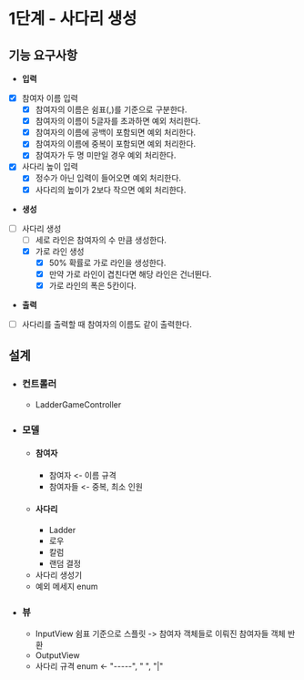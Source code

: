 # 1단계 - 사다리 생성
## 기능 요구사항
- **입력**
- [x] 참여자 이름 입력
  - [x] 참여자의 이름은 쉼표(,)를 기준으로 구분한다.
  - [x] 참여자의 이름이 5글자를 초과하면 예외 처리한다.
  - [x] 참여자의 이름에 공백이 포함되면 예외 처리한다.
  - [x] 참여자의 이름에 중복이 포함되면 예외 처리한다.
  - [x] 참여자가 두 명 미만일 경우 예외 처리한다.
- [x] 사다리 높이 입력
  - [x] 정수가 아닌 입력이 들어오면 예외 처리한다.
  - [x] 사다리의 높이가 2보다 작으면 예외 처리한다.

- **생성**
- [ ] 사다리 생성
  - [ ] 세로 라인은 참여자의 수 만큼 생성한다.
  - [x] 가로 라인 생성
    - [x] 50% 확률로 가로 라인을 생성한다.
    - [x] 만약 가로 라인이 겹친다면 해당 라인은 건너뛴다.
    - [x] 가로 라인의 폭은 5칸이다.

- **출력**
- [ ] 사다리를 출력할 때 참여자의 이름도 같이 출력한다.

## 설계
- ### 컨트롤러
  - LadderGameController
- ### 모델
  - #### 참여자
    - 참여자 <- 이름 규격
    - 참여자들 <- 중복, 최소 인원
  - #### 사다리
    - Ladder
    - 로우
    - 칼럼
    - 랜덤 결정
  - 사다리 생성기
  - 예외 메세지 enum
- ### 뷰
  - InputView 쉼표 기준으로 스플릿 -> 참여자 객체들로 이뤄진 참여자들 객체 반환
  - OutputView
  - 사다리 규격 enum <- "-----", "     ", "|"
